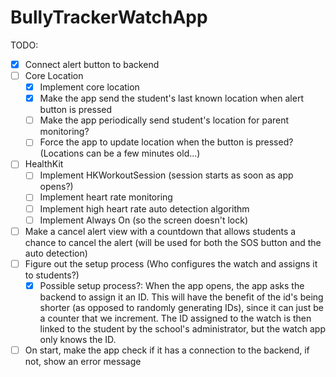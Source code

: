 #  BullyTrackerWatchApp

TODO:

- [X] Connect alert button to backend
- [ ] Core Location
    - [X] Implement core location
    - [X] Make the app send the student's last known location when alert button is pressed
    - [ ] Make the app periodically send student's location for parent monitoring?
    - [ ] Force the app to update location when the button is pressed? (Locations can be a few minutes old...)
- [ ] HealthKit
    - [ ] Implement HKWorkoutSession (session starts as soon as app opens?)
    - [ ] Implement heart rate monitoring
    - [ ] Implement high heart rate auto detection algorithm
    - [ ] Implement Always On (so the screen doesn't lock)
- [ ] Make a cancel alert view with a countdown that allows students a chance to cancel the alert (will be used for both the SOS button and the auto detection)
- [ ] Figure out the setup process (Who configures the watch and assigns it to students?)
    - [X] Possible setup process?: When the app opens, the app asks the backend to assign it an ID. This will have the benefit of the id's being shorter (as opposed to randomly generating IDs), since it can just be a counter that we increment. The ID assigned to the watch is then linked to the student by the school's administrator, but the watch app only knows the ID.
- [ ] On start, make the app check if it has a connection to the backend, if not, show an error message
